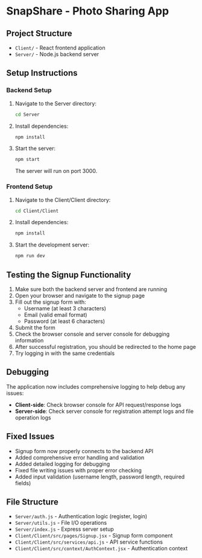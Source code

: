# SnapShare - Photo Sharing App

## Project Structure
- `Client/` - React frontend application
- `Server/` - Node.js backend server

## Setup Instructions

### Backend Setup
1. Navigate to the Server directory:
   ```bash
   cd Server
   ```

2. Install dependencies:
   ```bash
   npm install
   ```

3. Start the server:
   ```bash
   npm start
   ```
   The server will run on port 3000.

### Frontend Setup
1. Navigate to the Client/Client directory:
   ```bash
   cd Client/Client
   ```

2. Install dependencies:
   ```bash
   npm install
   ```

3. Start the development server:
   ```bash
   npm run dev
   ```

## Testing the Signup Functionality

1. Make sure both the backend server and frontend are running
2. Open your browser and navigate to the signup page
3. Fill out the signup form with:
   - Username (at least 3 characters)
   - Email (valid email format)
   - Password (at least 6 characters)
4. Submit the form
5. Check the browser console and server console for debugging information
6. After successful registration, you should be redirected to the home page
7. Try logging in with the same credentials

## Debugging

The application now includes comprehensive logging to help debug any issues:

- **Client-side**: Check browser console for API request/response logs
- **Server-side**: Check server console for registration attempt logs and file operation logs

## Fixed Issues

- Signup form now properly connects to the backend API
- Added comprehensive error handling and validation
- Added detailed logging for debugging
- Fixed file writing issues with proper error checking
- Added input validation (username length, password length, required fields)

## File Structure

- `Server/auth.js` - Authentication logic (register, login)
- `Server/utils.js` - File I/O operations
- `Server/index.js` - Express server setup
- `Client/Client/src/pages/Signup.jsx` - Signup form component
- `Client/Client/src/services/api.js` - API service functions
- `Client/Client/src/context/AuthContext.jsx` - Authentication context
